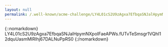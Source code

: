 ```yaml
---
layout: null
permalink: /.well-known/acme-challenge/LY4L01cS2U9zAgxa7EfbqaSNJalHpymNXpoIFaeAPWs
---
```

{::nomarkdown}
LY4L01cS2U9zAgxa7EfbqaSNJalHpymNXpoIFaeAPWs.fUTvTeSmsgr1VQhI12dquUasmMlRIhj67DALNuPpRS0
{:/nomarkdown}
